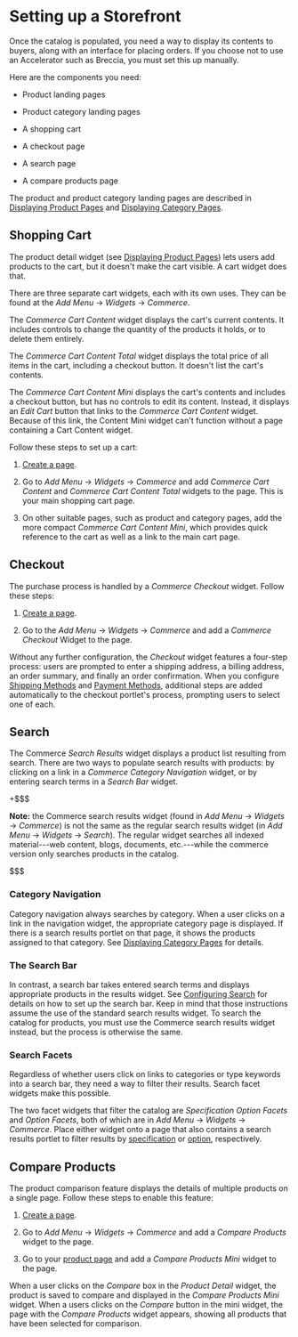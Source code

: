 # Setting up a Storefront [](id=setting-up-a-storefront)

Once the catalog is populated, you need a way to display its contents to buyers,
along with an interface for placing orders. If you choose not to use an Accelerator 
such as Breccia, you must set this up manually. 

Here are the components you need:

- Product landing pages

- Product category landing pages

- A shopping cart

- A checkout page

- A search page

- A compare products page

The product and product category landing pages are described in 
[Displaying Product Pages](/web/emporio/documentation/-/knowledge_base/1-0/displaying-product-pages)
and [Displaying Category
Pages](/web/emporio/documentation/-/knowledge_base/1-0/displaying-category-pages).

## Shopping Cart [](id=shopping-cart)

The product detail widget (see 
[Displaying Product Pages](/web/emporio/documentation/-/knowledge_base/1-0/displaying-product-pages))
lets users add products to the cart, but it doesn't make the cart visible.
A cart widget does that. 

There are three separate cart widgets, each with its own uses. They can be found
at the *Add Menu* &rarr; *Widgets* &rarr; *Commerce*.

The *Commerce Cart Content* widget displays the cart's current contents. It
includes controls to change the quantity of the products it holds, or to delete
them entirely.

The *Commerce Cart Content Total* widget displays the total price of all items
in the cart, including a checkout button. It doesn't list the cart's contents.

The *Commerce Cart Content Mini* displays the cart's contents and includes
a checkout button, but has no controls to edit its content. Instead, it displays
an *Edit Cart* button that links to the *Commerce Cart Content* widget. Because
of this link, the Content Mini widget can't function without a page containing
a Cart Content widget.

Follow these steps to set up a cart:

1.  [Create a page](/discover/portal/-/knowledge_base/7-1/creating-pages).

2.  Go to *Add Menu* &rarr; *Widgets* &rarr; *Commerce* and add *Commerce
    Cart Content* and *Commerce Cart Content Total* widgets to the page. This
    is your main shopping cart page.

3.  On other suitable pages, such as product and category pages, add the more
    compact *Commerce Cart Content Mini*, which provides quick reference to the
    cart as well as a link to the main cart page.

## Checkout [](id=checkout)

The purchase process is handled by a *Commerce Checkout* widget. Follow
these steps:

1.  [Create a page](/discover/portal/-/knowledge_base/7-1/creating-pages).

2.  Go to the *Add Menu* &rarr; *Widgets* &rarr; *Commerce* and add a *Commerce
    Checkout* Widget to the page.

Without any further configuration, the *Checkout* widget features a four-step
process: users are prompted to enter a shipping address, a billing
address, an order summary, and finally an order confirmation. When you
configure 
[Shipping Methods](/web/emporio/documentation/-/knowledge_base/1-0/shipping-methods)
and 
[Payment Methods](/web/emporio/documentation/-/knowledge_base/1-0/payment-methods),
additional steps are added automatically to the checkout portlet's process,
prompting users to select one of each.

## Search [](id=search)

The Commerce *Search Results* widget displays a product list resulting from
search. There are two ways to populate search results with products: by clicking
on a link in a *Commerce Category Navigation* widget, or by entering search
terms in a *Search Bar* widget.

+$$$

**Note:** the Commerce search results widget (found in *Add Menu* &rarr;
*Widgets* &rarr; *Commerce*) is not the same as the regular search results
widget (in *Add Menu* &rarr; *Widgets* &rarr; *Search*). The regular widget
searches all indexed material---web content, blogs, documents, etc.---while the
commerce version only searches products in the catalog.

$$$

### Category Navigation [](id=category-navigation)

Category navigation always searches by category. When a user clicks on
a link in the navigation widget, the appropriate category page is displayed. If
there is a search results portlet on that page, it shows the products assigned
to that category. See 
[Displaying Category Pages](/web/emporio/documentation/-/knowledge_base/1-0/displaying-category-pages)
for details.

### The Search Bar [](id=the-search-bar)

In contrast, a search bar takes entered search terms and displays appropriate
products in the results widget. See 
[Configuring Search](/discover/portal/-/knowledge_base/7-1/configuring-search-pages) for
details on how to set up the search bar. Keep in mind that those instructions
assume the use of the standard search results widget. To search the catalog for
products, you must use the Commerce search results widget instead, but the
process is otherwise the same.

### Search Facets [](id=search-facets)

Regardless of whether users click on links to categories or type keywords into
a search bar, they need a way to filter their results. Search facet widgets
make this possible.

The two facet widgets that filter the catalog are *Specification Option Facets*
and *Option Facets*, both of which are in *Add Menu* &rarr; *Widgets* &rarr;
*Commerce*. Place either widget onto a page that also contains a search results
portlet to filter results by
[specification](/web/emporio/documentation/-/knowledge_base/1-0/specifications)
or [option](/web/emporio/documentation/-/knowledge_base/1-0/options),
respectively.

## Compare Products [](id=compare-products)

The product comparison feature displays the details of multiple products on
a single page. Follow these steps to enable this feature:

1.  [Create a page](/discover/portal/-/knowledge_base/7-1/creating-pages).

2.  Go to *Add Menu* &rarr; *Widgets* &rarr; *Commerce* and add a *Compare
    Products* widget to the page.

3.  Go to your 
    [product page](/web/emporio/documentation/-/knowledge_base/1-0/displaying-product-pages) 
    and add a *Compare Products Mini* widget to the page.

When a user clicks on the *Compare* box in the *Product Detail* widget, the
product is saved to compare and displayed in the *Compare Products Mini* widget.
When a users clicks on the *Compare* button in the mini widget, the page with
the *Compare Products* widget appears, showing all products that have been
selected for comparison.
